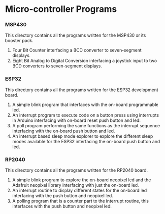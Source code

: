 # Micro-controller Programs

###  MSP430
This directory contains all the programs written for the MSP430 or its booster pack.
1) Four Bit Counter interfacing a BCD converter to seven-segment displays.
2) Eight Bit Analog to Digital Conversion interfacing a joystick input to two BCD converters to seven-segment displays.

### ESP32
This directory contains all the programs written for the ESP32 development board.
1) A simple blink program that interfaces with the on-board programmable led.
2) An interrupt program to execute code on a button press using interrupts in Arduino interfacing with on-board reset push button and led.
3) A poll program performing the same functions as the interrupt sequence interfacing with the on-board push button and led.
4) An interrupt based sleep mode explorer to explore the different sleep modes available for the ESP32 interfacing the on-board push button and led.


### RP2040
This directory contains all the programs written for the RP2040 board.

1) A simple blink program to explore the on-board neopixel led and the Adafruit neopixel library interfacing with just the on-board led.
2) An interrupt routine to display different states for the on-board led interfacing with the push button and neopixel led.
3) A polling program that is a counter part to the interrupt routine, this interfaces with the push button and neopixel led.